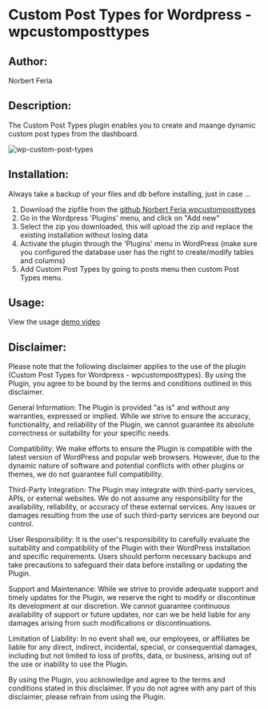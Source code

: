 # Custom Post Types for Wordpress - wpcustomposttypes

## Author: 

Norbert Feria

## Description:

The Custom Post Types plugin enables you to create and maange dynamic custom post types from the dashboard.

![wp-custom-post-types](https://github.com/NorbertFeria/wpcustomposttypes/assets/4241513/48380cd2-327f-4c27-959b-94340290c2b7)

## Installation:

Always take a backup of your files and db before installing, just in case ...

1. Download the zipfile from the [github Norbert Feria wpcustomposttypes](https://github.com/NorbertFeria/wpcustomposttypes/archive/refs/heads/master.zip)
2. Go in the Wordpress 'Plugins' menu, and click on "Add new"
3. Select the zip you downloaded, this will upload the zip and replace the existing installation without losing data  
4. Activate the plugin through the 'Plugins' menu in WordPress (make sure you configured the database user has the right to create/modify tables and columns) 
5. Add Custom Post Types by going to posts menu then custom Post Types menu.

## Usage:

View the usage [demo video](https://youtu.be/l95tcYCqxRk)

## Disclaimer:

Please note that the following disclaimer applies to the use of the plugin (Custom Post Types for Wordpress - wpcustomposttypes). By using the Plugin, you agree to be bound by the terms and conditions outlined in this disclaimer.

General Information: The Plugin is provided "as is" and without any warranties, expressed or implied. While we strive to ensure the accuracy, functionality, and reliability of the Plugin, we cannot guarantee its absolute correctness or suitability for your specific needs.

Compatibility: We make efforts to ensure the Plugin is compatible with the latest version of WordPress and popular web browsers. However, due to the dynamic nature of software and potential conflicts with other plugins or themes, we do not guarantee full compatibility.

Third-Party Integration: The Plugin may integrate with third-party services, APIs, or external websites. We do not assume any responsibility for the availability, reliability, or accuracy of these external services. Any issues or damages resulting from the use of such third-party services are beyond our control.

User Responsibility: It is the user's responsibility to carefully evaluate the suitability and compatibility of the Plugin with their WordPress installation and specific requirements. Users should perform necessary backups and take precautions to safeguard their data before installing or updating the Plugin.

Support and Maintenance: While we strive to provide adequate support and timely updates for the Plugin, we reserve the right to modify or discontinue its development at our discretion. We cannot guarantee continuous availability of support or future updates, nor can we be held liable for any damages arising from such modifications or discontinuations.

Limitation of Liability: In no event shall we, our employees, or affiliates be liable for any direct, indirect, incidental, special, or consequential damages, including but not limited to loss of profits, data, or business, arising out of the use or inability to use the Plugin.

By using the Plugin, you acknowledge and agree to the terms and conditions stated in this disclaimer. If you do not agree with any part of this disclaimer, please refrain from using the Plugin.

